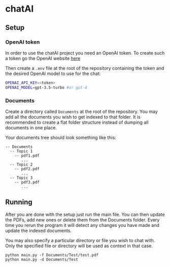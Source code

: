 # chatAI

## Setup

### OpenAI token

In order to use the chatAI project you need an OpenAI token.
To create such a token go the OpenAI website [here](https://platform.openai.com/overview)

Then create a `.env` file at the root of the repository containing the token and the desired
OpenAI model to use for the chat:

```bash
OPENAI_API_KEY=<token>
OPENAI_MODEL=gpt-3.5-turbo #or gpt-4
```

### Documents

Create a directory called `Documents` at the root of the repository.
You may add all the documents you wish to get indexed to that folder.
It is recommended to create a flat folder structure instead of dumping
all documents in one place.

Your documents tree should look something like this:

```text
-- Documents
  -- Topic 1
    -- pdf1.pdf
       ...
  -- Topic 2
    -- pdf2.pdf
       ...
  -- Topic 3
    -- pdf3.pdf
       ...
```

## Running

After you are done with the setup just run the main file.
You can then update the PDFs, add new ones or delete them from the 
Documents folder. Every time you rerun the program it will detect
any changes you have made and update the indexed documents.

You may also specify a particular directory or file you wish to chat
with. Only the specified file or directory will be used as context in
that case.

```commandline
python main.py -f Documents/Test/test.pdf
python main.py -d Documents/Test
```